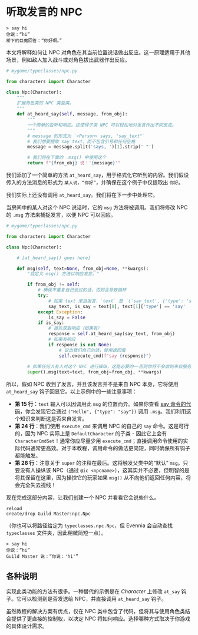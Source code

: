 # 听取发言的 NPC

```
> say hi 
你说：“hi”
桥下的巨魔回答：“你好啊。”
```

本文将解释如何让 NPC 对角色在其当前位置说话做出反应。这一原理适用于其他场景，例如敌人加入战斗或对角色拔出武器作出反应。

```python
# mygame/typeclasses/npc.py

from characters import Character

class Npc(Character):
    """
    扩展角色类的 NPC 类型类。
    """
    def at_heard_say(self, message, from_obj):
        """
        一个简单的监听和响应。这使得子类 NPC 可以轻松地对发言作出不同反应。
        """ 
        # message 的形式为 `<Person> says, "say_text"`
        # 我们想要提取 say_text，而不包含引号和任何空格
        message = message.split('says, ')[1].strip(' "')

        # 我们将在下面的 .msg() 中使用这个
        return f"{from_obj} 说：'{message}'"
```

我们添加了一个简单的方法 `at_heard_say`，用于格式化它听到的内容。我们假设传入的方法消息的形式为 `某人说，“你好”`，并确保在这个例子中仅提取出 `你好`。

我们实际上还没有调用 `at_heard_say`。我们将在下一步中处理它。

当房间中的某人对这个 NPC 说话时，它的 `msg` 方法将被调用。我们将修改 NPC 的 `.msg` 方法来捕捉发言，以便 NPC 可以回应。

```python
# mygame/typeclasses/npc.py

from characters import Character

class Npc(Character):

    # [at_heard_say() goes here]

    def msg(self, text=None, from_obj=None, **kwargs):
        "自定义 msg() 方法以响应发言。"

        if from_obj != self:
            # 确保不重复自己说过的话，否则会导致循环
            try:
                # 如果 text 来自发言，`text` 是 `('say_text', {'type': 'say'})`
                say_text, is_say = text[0], text[1]['type'] == 'say'
            except Exception:
                is_say = False
            if is_say:
                # 首先获取响应（如果有）
                response = self.at_heard_say(say_text, from_obj)
                # 如果有响应
                if response is not None:
                    # 说出我们自己的话，使用返回值
                    self.execute_cmd(f"say {response}")   
    
        # 如果任何人有人对这个 NPC 进行操纵，这是必要的——否则你将不会收到来自服务器的任何反馈（连查看结果都会看不到）
        super().msg(text=text, from_obj=from_obj, **kwargs) 
```

所以，假如 NPC 收到了发言，并且该发言并不是来自 NPC 本身，它将使用 `at_heard_say` 钩子回显它。以上示例中的一些注意事项：

- **第 15 行**：`text` 输入可以因调用此 `msg` 的位置而异。如果你查看 [say 命令的代码](evennia.commands.default.general.CmdSay)，你会发现它会通过 `("Hello", {"type": "say"})` 调用 `.msg`。我们利用这个知识来判断这是否来自发言。
- **第 24 行**：我们使用 `execute_cmd` 来调用 NPC 的自己的 `say` 命令。这是可行的，因为 NPC 实际上是 `DefaultCharacter` 的子类 - 因此它上会有 `CharacterCmdSet`！通常你应尽量少用 `execute_cmd`；直接调用命令使用的实际代码通常更高效。对于本教程，调用命令的做法更简短，同时确保所有钩子都能触发。
- **第 26 行**：注意关于 `super` 的注释在最后。这将触发父类中的“默认” `msg`。只要没有人操纵该 NPC（通过 `@ic <npcname>`），这其实并不必要，但明智的是将其保留在这里，因为操控它的玩家如果 `msg()` 从不向他们返回任何内容，将会完全失去视线！

现在完成这部分内容，让我们创建一个 NPC 并看看它会说些什么。

```
reload
create/drop Guild Master:npc.Npc
```

（你也可以将路径给定为 `typeclasses.npc.Npc`，但 Evennia 会自动查找 `typeclasses` 文件夹，因此稍微简短一点）。

```
> say hi
你说：“hi”
Guild Master 说：“你说：'hi'”
```

## 各种说明

实现此类功能的方法有很多。一种替代的示例是在 *Character* 上修改 `at_say` 钩子。它可以检测到是否发送给 NPC，并直接调用 `at_heard_say` 钩子。

虽然教程的解决方案有优点，仅在 NPC 类中包含了代码，但将其与使用角色类结合提供了更直接的控制权，以决定 NPC 将如何响应。选择哪种方式取决于你游戏的具体设计需求。
